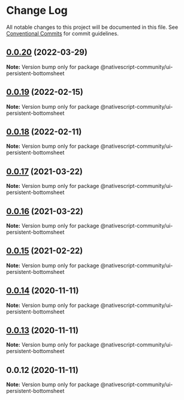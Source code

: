 # Change Log

All notable changes to this project will be documented in this file.
See [Conventional Commits](https://conventionalcommits.org) for commit guidelines.

## [0.0.20](https://github.com/nativescript-community/ui-persistent-bottomsheet/compare/v0.0.19...v0.0.20) (2022-03-29)

**Note:** Version bump only for package @nativescript-community/ui-persistent-bottomsheet





## [0.0.19](https://github.com/nativescript-community/ui-persistent-bottomsheet/compare/v0.0.18...v0.0.19) (2022-02-15)

**Note:** Version bump only for package @nativescript-community/ui-persistent-bottomsheet





## [0.0.18](https://github.com/nativescript-community/ui-persistent-bottomsheet/compare/v0.0.17...v0.0.18) (2022-02-11)

**Note:** Version bump only for package @nativescript-community/ui-persistent-bottomsheet





## [0.0.17](https://github.com/nativescript-community/persistent-bottomsheet/compare/v0.0.16...v0.0.17) (2021-03-22)

**Note:** Version bump only for package @nativescript-community/ui-persistent-bottomsheet





## [0.0.16](https://github.com/nativescript-community/persistent-bottomsheet/compare/v0.0.15...v0.0.16) (2021-03-22)

**Note:** Version bump only for package @nativescript-community/ui-persistent-bottomsheet





## [0.0.15](https://github.com/nativescript-community/persistent-bottomsheet/compare/v0.0.14...v0.0.15) (2021-02-22)

**Note:** Version bump only for package @nativescript-community/ui-persistent-bottomsheet





## [0.0.14](https://github.com/nativescript-community/persistent-bottomsheet/compare/v0.0.13...v0.0.14) (2020-11-11)

**Note:** Version bump only for package @nativescript-community/ui-persistent-bottomsheet





## [0.0.13](https://github.com/nativescript-community/persistent-bottomsheet/compare/v0.0.12...v0.0.13) (2020-11-11)

**Note:** Version bump only for package @nativescript-community/ui-persistent-bottomsheet





## 0.0.12 (2020-11-11)

**Note:** Version bump only for package @nativescript-community/ui-persistent-bottomsheet
